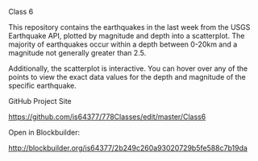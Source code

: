 Class 6

This repository contains the earthquakes in the last week from the USGS Earthquake API, plotted
by magnitude and depth into a scatterplot. 
The majority of earthquakes occur within a depth between 0-20km and a magnitude not generally greater than 2.5.

Additionally, the scatterplot is interactive. You can hover over any of the points to view the exact data values
for the depth and magnitude of the specific earthquake.

GitHub Project Site

   https://github.com/is64377/778Classes/edit/master/Class6

Open in Blockbuilder:

http://blockbuilder.org/is64377/2b249c260a93020729b5fe588c7b19da

